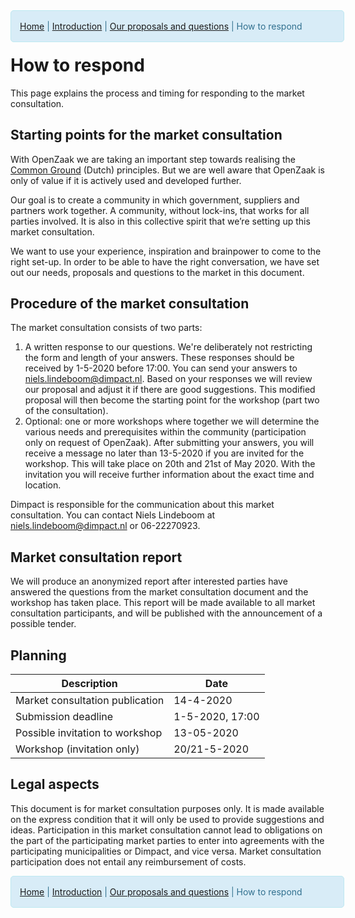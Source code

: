 <div class="navoz"><a href="https://hackmd.io/b6mszG6HRjyDGRCi72_y2w">Home</a> | <a href="https://hackmd.io/BwMPNgCkTRWfCKxjZVsmiA">Introduction</a> | <a href="https://hackmd.io/XJ0rLW4pQXCJjZIw9A7ArQ">Our proposals and questions</a> | How to respond</div>

# How to respond

This page explains the process and timing for responding to the market consultation.

## Starting points for the market consultation

With OpenZaak we are taking an important step towards realising the [Common Ground](https://commonground.nl/cms/view/54476259/over-common-ground) (Dutch) principles. But we are well aware that OpenZaak is only of value if it is actively used and developed further.

Our goal is to create a community in which government, suppliers and partners work together. A community, without lock-ins, that works for all parties involved. It is also in this collective spirit that we’re setting up this market consultation.

We want to use your experience, inspiration and brainpower to come to the right set-up. In order to be able to have the right conversation, we have set out our needs, proposals and questions to the market in this document.

## Procedure of the market consultation

The market consultation consists of two parts:

1. A written response to our questions. We're deliberately not restricting the form and length of your answers. These responses should be received by 1-5-2020 before 17:00. You can send your answers to niels.lindeboom@dimpact.nl. Based on your responses we will review our proposal and adjust it if there are good suggestions. This modified proposal will then become the starting point for the workshop (part two of the consultation).
2. Optional: one or more workshops where together we will determine the various needs and prerequisites within the community (participation only on request of OpenZaak). After submitting your answers, you will receive a message no later than 13-5-2020 if you are invited for the workshop. This will take place on 20th and 21st of May 2020. With the invitation you will receive further information about the exact time and location.

Dimpact is responsible for the communication about this market consultation. You can contact Niels Lindeboom at <niels.lindeboom@dimpact.nl> or 06-22270923.

## Market consultation report

We will produce an anonymized report after interested parties have answered the questions from the market consultation document and the workshop has taken place. This report will be made available to all market consultation participants, and will be published with the announcement of a possible tender.

## Planning

| Description | Date |
|-------------|-------|
| Market consultation publication | 14-4-2020 |
| Submission deadline | 1-5-2020, 17:00 |
| Possible invitation to workshop | 13-05-2020 |
| Workshop (invitation only) | 20/21-5-2020 |

## Legal aspects

This document is for market consultation purposes only. It is made available on the express condition that it will only be used to provide suggestions and ideas. Participation in this market consultation cannot lead to obligations on the part of the participating market parties to enter into agreements with the participating municipalities or Dimpact, and vice versa. Market consultation participation does not entail any reimbursement of costs.

<div class="navoz"><a href="https://hackmd.io/b6mszG6HRjyDGRCi72_y2w">Home</a> | <a href="https://hackmd.io/BwMPNgCkTRWfCKxjZVsmiA">Introduction</a> | <a href="https://hackmd.io/XJ0rLW4pQXCJjZIw9A7ArQ">Our proposals and questions</a> | How to respond</div>

<style>
div.navoz {
clear: all; 
float:left; 
width: 100%; 
padding: 1em;
margin-bottom: 20px; 
border: 1px solid #bce8f1; 
background: #D8ECF7; 
text-align: left; 
font-size: 100%; 
line-height: 1.5em; 
border-radius: 5px; 
color: #31708f;
}
</style>
